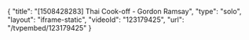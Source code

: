 {
    "title": "[1508428283] Thai Cook-off - Gordon Ramsay",
    "type": "solo",
    "layout": "iframe-static",
    "videoId": "123179425",
    "url": "\/tvpembed\/123179425"
}